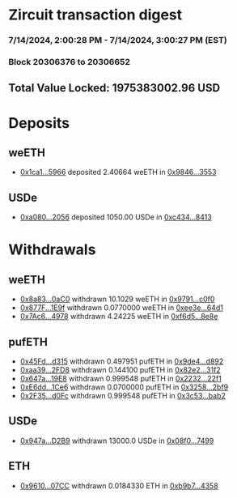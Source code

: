 # Zircuit transaction digest
### 7/14/2024, 2:00:28 PM - 7/14/2024, 3:00:27 PM (EST)
### Block 20306376 to 20306652

## Total Value Locked: 1975383002.96 USD

# Deposits
## weETH
- [0x1ca1...5966](https://etherscan.io/address/0x1ca1fFd9283ab26aF3546311fE438959473D5966) deposited 2.40664 weETH in [0x9846...3553](https://etherscan.io/tx/0x1ca1fFd9283ab26aF3546311fE438959473D5966)
## USDe
- [0xa080...2056](https://etherscan.io/address/0xa080b9Eb16972ce9262018a09906C133A0Cb2056) deposited 1050.00 USDe in [0xc434...8413](https://etherscan.io/tx/0xa080b9Eb16972ce9262018a09906C133A0Cb2056)
# Withdrawals
## weETH
- [0x8a83...0aC0](https://etherscan.io/address/0x8a83716acd66D9e1fb18c9b79540B72E04f80aC0) withdrawn 10.1029 weETH in [0x9791...c0f0](https://etherscan.io/tx/0x8a83716acd66D9e1fb18c9b79540B72E04f80aC0)
- [0x877F...1E9f](https://etherscan.io/address/0x877F1aA167a20FB08554814c7Eb5671400531E9f) withdrawn 0.0770000 weETH in [0xee3e...64d1](https://etherscan.io/tx/0x877F1aA167a20FB08554814c7Eb5671400531E9f)
- [0x7Ac6...4978](https://etherscan.io/address/0x7Ac64eB0452f570e87FB92c0401cc97e0fcB4978) withdrawn 4.24225 weETH in [0xf6d5...8e8e](https://etherscan.io/tx/0x7Ac64eB0452f570e87FB92c0401cc97e0fcB4978)
## pufETH
- [0x45Fd...d315](https://etherscan.io/address/0x45Fd01fA6599e6384B3eD00E0f695aC445BEd315) withdrawn 0.497951 pufETH in [0x9de4...d892](https://etherscan.io/tx/0x45Fd01fA6599e6384B3eD00E0f695aC445BEd315)
- [0xaa39...2FD8](https://etherscan.io/address/0xaa39a0B66890cecdB5d9c4EFE9709223C6782FD8) withdrawn 0.144100 pufETH in [0x82e2...31f2](https://etherscan.io/tx/0xaa39a0B66890cecdB5d9c4EFE9709223C6782FD8)
- [0x647a...19E8](https://etherscan.io/address/0x647a22a76dEDB15938085AfbaC6fDe9168cB19E8) withdrawn 0.999548 pufETH in [0x2232...22f1](https://etherscan.io/tx/0x647a22a76dEDB15938085AfbaC6fDe9168cB19E8)
- [0xE6dd...1Ce6](https://etherscan.io/address/0xE6dda226E87F449932155e774EC08a6161141Ce6) withdrawn 0.0700000 pufETH in [0x3258...2bf9](https://etherscan.io/tx/0xE6dda226E87F449932155e774EC08a6161141Ce6)
- [0x2F35...d0Fc](https://etherscan.io/address/0x2F3545F3EE9e7Ac5d2Efef77BADeD192449cd0Fc) withdrawn 0.999548 pufETH in [0x3c53...bab2](https://etherscan.io/tx/0x2F3545F3EE9e7Ac5d2Efef77BADeD192449cd0Fc)
## USDe
- [0x947a...D2B9](https://etherscan.io/address/0x947a5a2E5B096752f0F3663964Dd52151E3AD2B9) withdrawn 13000.0 USDe in [0x08f0...7499](https://etherscan.io/tx/0x947a5a2E5B096752f0F3663964Dd52151E3AD2B9)
## ETH
- [0x9610...07CC](https://etherscan.io/address/0x96101Ae6D288F4440e17a5022aD20A6c75ee07CC) withdrawn 0.0184330 ETH in [0xb9b7...4358](https://etherscan.io/tx/0x96101Ae6D288F4440e17a5022aD20A6c75ee07CC)
